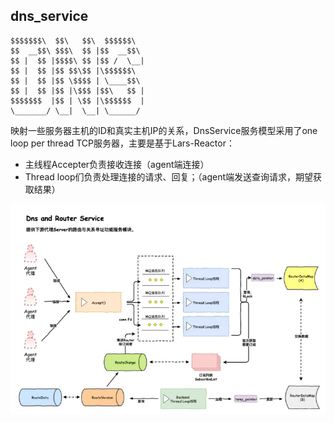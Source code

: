 ## dns_service

```
$$$$$$$\  $$\   $$\  $$$$$$\  
$$  __$$\ $$$\  $$ |$$  __$$\ 
$$ |  $$ |$$$$\ $$ |$$ /  \__|
$$ |  $$ |$$ $$\$$ |\$$$$$$\  
$$ |  $$ |$$ \$$$$ | \____$$\ 
$$ |  $$ |$$ |\$$$ |$$\   $$ |
$$$$$$$  |$$ | \$$ |\$$$$$$  |
\_______/ \__|  \__| \______/ 
```

映射一些服务器主机的ID和真实主机IP的关系，DnsService服务模型采用了one loop per thread TCP服务器，主要是基于Lars-Reactor：
* 主线程Accepter负责接收连接（agent端连接）
* Thread loop们负责处理连接的请求、回复；（agent端发送查询请求，期望获取结果）

![DNS](/img/dns.png)
